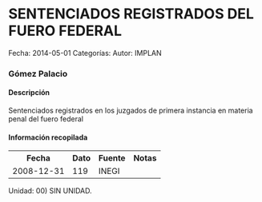 SENTENCIADOS REGISTRADOS DEL FUERO FEDERAL
=====

Fecha: 2014-05-01
Categorías: 
Autor: IMPLAN

### Gómez Palacio

#### Descripción

Sentenciados registrados en los juzgados de primera instancia en materia penal del fuero federal

#### Información recopilada

<table class="table table-hover table-bordered">
  <tr><th>Fecha</th><th>Dato</th><th>Fuente</th><th>Notas</th></tr>
  <tr><td>2008-12-31</td><td>119</td><td>INEGI</td><td></td></tr>
</table>

Unidad: 00) SIN UNIDAD.
